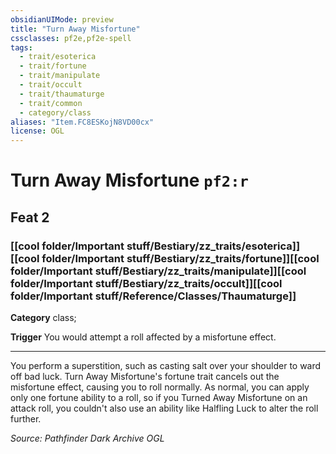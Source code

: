 ```yaml
---
obsidianUIMode: preview
title: "Turn Away Misfortune"
cssclasses: pf2e,pf2e-spell
tags:
  - trait/esoterica
  - trait/fortune
  - trait/manipulate
  - trait/occult
  - trait/thaumaturge
  - trait/common
  - category/class
aliases: "Item.FC8ESKojN8VD00cx"
license: OGL
---
```

# Turn Away Misfortune `pf2:r`
## Feat 2
### [[cool folder/Important stuff/Bestiary/zz_traits/esoterica]][[cool folder/Important stuff/Bestiary/zz_traits/fortune]][[cool folder/Important stuff/Bestiary/zz_traits/manipulate]][[cool folder/Important stuff/Bestiary/zz_traits/occult]][[cool folder/Important stuff/Reference/Classes/Thaumaturge]]

**Category** class; 




**Trigger** You would attempt a roll affected by a misfortune effect.

* * *

You perform a superstition, such as casting salt over your shoulder to ward off bad luck. Turn Away Misfortune's fortune trait cancels out the misfortune effect, causing you to roll normally. As normal, you can apply only one fortune ability to a roll, so if you Turned Away Misfortune on an attack roll, you couldn't also use an ability like Halfling Luck to alter the roll further.

*Source: Pathfinder Dark Archive*
*OGL*